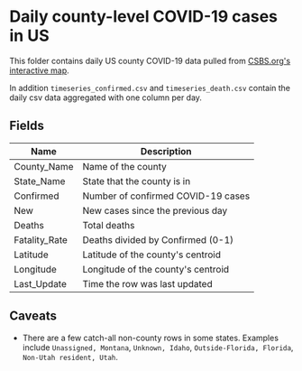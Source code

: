 # Daily county-level COVID-19 cases in US

This folder contains daily US county COVID-19 data pulled from [CSBS.org's interactive map](https://www.csbs.org/information-covid-19-coronavirus).

In addition `timeseries_confirmed.csv` and `timeseries_death.csv` contain the daily csv data aggregated with one column per day.

## Fields

| Name | Description |
|-|-|
| County_Name | Name of the county |
| State_Name | State that the county is in |
| Confirmed | Number of confirmed COVID-19 cases |
| New | New cases since the previous day |
| Deaths | Total deaths |
| Fatality_Rate | Deaths divided by Confirmed (0-1)|
| Latitude | Latitude of the county's centroid |
| Longitude | Longitude of the county's centroid |
| Last_Update | Time the row was last updated |

## Caveats

* There are a few catch-all non-county rows in some states. Examples include `Unassigned, Montana`, `Unknown, Idaho`, `Outside-Florida, Florida`, `Non-Utah resident, Utah`.
